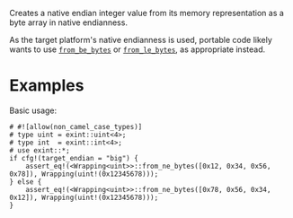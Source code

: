 Creates a native endian integer value from its memory representation as a byte
array in native endianness.

As the target platform's native endianness is used, portable code likely wants
to use [`from_be_bytes`] or [`from_le_bytes`], as appropriate instead.

[`from_be_bytes`]: Self::from_be_bytes
[`from_le_bytes`]: Self::from_le_bytes

# Examples

Basic usage:

```
# #![allow(non_camel_case_types)]
# type uint = exint::uint<4>;
# type int  = exint::int<4>;
# use exint::*;
if cfg!(target_endian = "big") {
    assert_eq!(<Wrapping<uint>>::from_ne_bytes([0x12, 0x34, 0x56, 0x78]), Wrapping(uint!(0x12345678)));
} else {
    assert_eq!(<Wrapping<uint>>::from_ne_bytes([0x78, 0x56, 0x34, 0x12]), Wrapping(uint!(0x12345678)));
}
```
